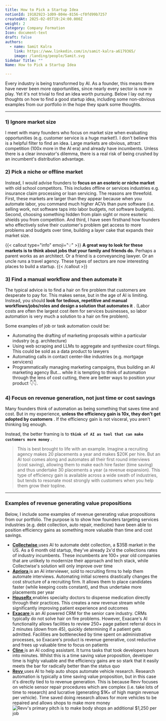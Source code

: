 ```yaml
---
title: How to Pick a Startup Idea
notionId: 19182923-1d09-804e-8156-cf0fd99b7257
createdAt: 2025-02-05T19:24:00.000Z
weight: 2
Category: Company Formation
Icon: document-text
draft: false
authors:
  - name: Samit Kalra
    link: https://www.linkedin.com/in/samit-kalra-a6179365/
    image: /landing/people/Samit.svg
Sidebar Title: ""
Name: How to Pick a Startup Idea

---
```




Every industry is being transformed by AI. As a founder, this means there have never been more opportunities, since nearly every sector is now in play. Yet it's not trivial to find an idea worth pursuing. Below I lay out my thoughts on how to find a good startup idea, including some non-obvious examples from our portfolio in the hope they spark some thoughts.

---


### 1) Ignore market size


I meet with many founders who focus on market size when evaluating opportunities (e.g. customer service is a huge market!). I don't believe this is a helpful filter to find an idea. Large markets are obvious, attract competition (100x more in the AI era) and already have incumbents. Unless there is a clear innovator's dilemma, there is a real risk of being crushed by an incumbent's distribution advantage.

###  **2) Pick a niche or offline market** 


Instead, I would advise founders to  **focus on an esoteric or niche market**  with old school competitors. This includes offline or services industries e.g. insurance claim processing or loan servicing. The reasons are threefold. First, these markets are larger than they appear because when you automate labor, you command much higher ACVs than pure software (i.e. selling work, not software taps into labor budgets, not software budgets). Second, choosing something hidden from plain sight or more esoteric shields you from competition. And third, I have seen firsthand how founders who effectively solve their customer's problem get access to more problems and budgets over time, building a layer cake that expands their market size.

{{< callout type="info" emoji="💡" >}}
 **A great way to look for these markets is to think about jobs that your family and friends do.**  Perhaps a parent works as an architect. Or a friend is a conveyancing lawyer. Or an uncle runs a travel agency. These types of sectors are now interesting places to build a startup.
{{< /callout >}}


###  **3) Find a manual workflow and then automate it** 


The typical advice is to find a hair on fire problem that customers are desperate to pay for. This makes sense, but in the age of AI is limiting. Instead, you should  **look for tedious, repetitive and manual workflows/jobs/roles and design a solution that automates it** . (Labor costs are often the largest cost item for services businesses, so labor automation is very much a solution to a hair on fire problem). 

Some examples of job or task automation could be: 

- Automating the drafting of marketing proposals within a particular industry (e.g. architecture)
- Using web scraping and LLMs to aggregate and synthesize court filings. This could be sold as a data product to lawyers
- Automating calls in contact center-like industries (e.g. mortgage servicers)
- Programmatically managing marketing campaigns, thus building an AI marketing agency
But… while it is tempting to think of automation through the lens of cost cutting, there are better ways to position your product 👇👇.

###  **4) Focus on revenue generation, not just time or cost savings** 


Many founders think of automation as being something that saves time and cost. But in my experience,  **unless the efficiency gain is 10x, they don't get adopted by customers** . If the efficiency gain is not visceral, you aren't thinking big enough.

Instead, the better framing is to  **`think of AI as tool that can make customers more money`** .

> This is best brought to life with an example. Imagine a recruiting agency makes 20 placements a year and makes $20K per hire. But an AI tool comes along and automates all their first round interviews (cost saving), allowing them to make each hire faster (time saving) and thus undertake 30 placements a year (a revenue expansion). This type of efficiency gain is available across a wide swath of industries, but tends to resonate most strongly with customers when you help them grow their topline. 


---


###  **Examples of revenue generating value propositions** 


Below, I include some examples of revenue generating value propositions from our portfolio. The purpose is to show how founders targeting services industries (e.g. debt collection, auto repair, medicine) have been able to position efficiency gains as something more valuable than time and cost savings.

- [ **Collectwise** ](https://collectwise.com/) uses AI to automate debt collection, a $35B market in the US. As a 6 month old startup, they've already 2x'd the collections rates of industry incumbents. These incumbents are 100+ year old companies that are unlikely to modernize their approach and tech stack, while Collectwise's solution will only improve over time
- [ **Apriora** ](https://www.apriora.ai/) is an AI interviewer, sold to recruiting firms to help them automate interviews. Automating initial screens drastically changes the cost structure of a recruiting firm. It allows them to place candidates faster (while keeping costs constant), and thus undertake more placements per year
- [ **HouseRx** ](https://houserx.com/) enables specialty doctors to dispense medication directly through their practices. This creates a new revenue stream while significantly improving patient experience and outcomes
- [ **Exacare** ](https://www.exacare.com/) is an AI powered CRM for the senior care industry. CRMs typically do not solve hair on fire problems. However, Exacare's AI functionality allows facilities to review 250+ page patient referral docs in 2 minutes (down from 45), quickly determining if a patient gets admitted. Facilities are bottlenecked by time spent on administrative processes, so Exacare's product is revenue generative, cost reductive and frees up valuable time to focus on patients
- [ **Cline** ](https://cline.bot/) is an AI coding assistant. It turns tasks that took developers hours into minutes. Whilst this is a time saving value proposition, developer time is highly valuable and the efficiency gains are so stark that it easily meets the bar for radically better than the status quo
- [ **Revv** ](https://www.revvhq.com/) uses AI to help auto shops automate vehicle research. Research automation is typically a time saving value proposition, but in this case it's directly tied to to revenue generation. This is because Revv focuses on vehicle sensor repair procedures which are complex (i.e. take lots of time to research) and lucrative (generating $1K+ of high margin revenue per vehicle). Time saved doing research allows for more vehicles to be repaired and allows shops to make more money
![Revv's primary pitch is to make body shops an additional $1,250 per job](https://prod-files-secure.s3.us-west-2.amazonaws.com/52e751b5-230f-4649-8c4e-0224e58da4f9/370e296b-f1ec-4862-970d-c6e37079c7a0/Screen_Shot_2025-02-02_at_1.08.01_PM.png?X-Amz-Algorithm=AWS4-HMAC-SHA256&X-Amz-Content-Sha256=UNSIGNED-PAYLOAD&X-Amz-Credential=ASIAZI2LB4667EMPJFDZ%2F20251004%2Fus-west-2%2Fs3%2Faws4_request&X-Amz-Date=20251004T182206Z&X-Amz-Expires=3600&X-Amz-Security-Token=IQoJb3JpZ2luX2VjEMj%2F%2F%2F%2F%2F%2F%2F%2F%2F%2FwEaCXVzLXdlc3QtMiJHMEUCICK3C%2F67ACjR2Y1gJL7tMzzeJCTr%2BGMFIVQYC9LpPXNoAiEAu3hRvdgWyVfLYRu3slVZEkGE%2B%2Fr3mr837GUWXBcqLs0q%2FwMIYRAAGgw2Mzc0MjMxODM4MDUiDFm4JBVbH1kuQ1JJ6yrcA2OmwT1FGu1noya6flBQlw4G3wtPIEZItyNXFSGYg0eRmfsb5%2FeDH%2F%2B%2FzQd2BD61olRX01OR7v%2BxgCHSW8gA2bhrd0TJjRAFynw5y6Zx3vW8pcqPrGmKfuHp%2BRhONRtLyCm2Jc%2BfQ063PW3D7FvzEN9AOIu8w1bUMq3a9c0xE6RKCy0OoiP8M2Z2KnZMiA8FOcdCBL%2BB6EBldpJfxmFVBqeKzobt3raI%2F1OsFItZAV8ZstRitAmA1lZs0aGs%2BZ%2F3AluRIsw8wEupV9IWoSfrSUczcgbiqIuSb%2FiAoe43aTLyoBjt6qlx6DZ2RBYDlAoLvGJPUx5uZDVEmeX1RZ8kuBbmeCRv9tz7LIo106eHMcSnvV66lzodkslQ8IULDirAtPLLJHVYETdGA%2Ferp%2FMEK43Z5tCk%2F%2FgHWqu3ZkOg4CkcZHG1a9dv1OjJzC4eSdikjCaCuyRu7M5LGYjT7V1XvHdF2CldRrgmWY7c%2Fv%2Fu70eArg2Tz9soSZsrqLZHTcwZnHL5Gl%2B9uPL1hOpnBjq1ojcJxcDtmtlPNQwkrx5hQ3B0u7vKzgJMLh6VimAK4%2BmPBY8joMxIUVVTHj%2Fbhxe46EobKG7zGH1xoeEyb29i4kM9%2B8F16h5hTdctxfMFMKaQhccGOqUBhr4wCZ8GJzJMDy1EZcV9krBdUPAamkTJKWA7MjE3FfLWMvNGLI0zie%2Fm289W0fs0xacGUP8odVZ3UZf%2FmudB7xYsIM%2BEnfxDK0Y%2BnunfJ1mllSj2D4KVXNSshjys0GlXZGgld%2B79FQ9CF1jLNRTV7sLPb1I6ycFuWFzstAJjJ4msY5A9a0FPgDh07%2FMoCrXFs6b%2Ft3K56G87cuJZ8ZgwthIXdID5&X-Amz-Signature=d3f3e9c338857d859e3c6b39f0c653eaffb39eda2748334f2cabf4be14a62b19&X-Amz-SignedHeaders=host&x-amz-checksum-mode=ENABLED&x-id=GetObject)

